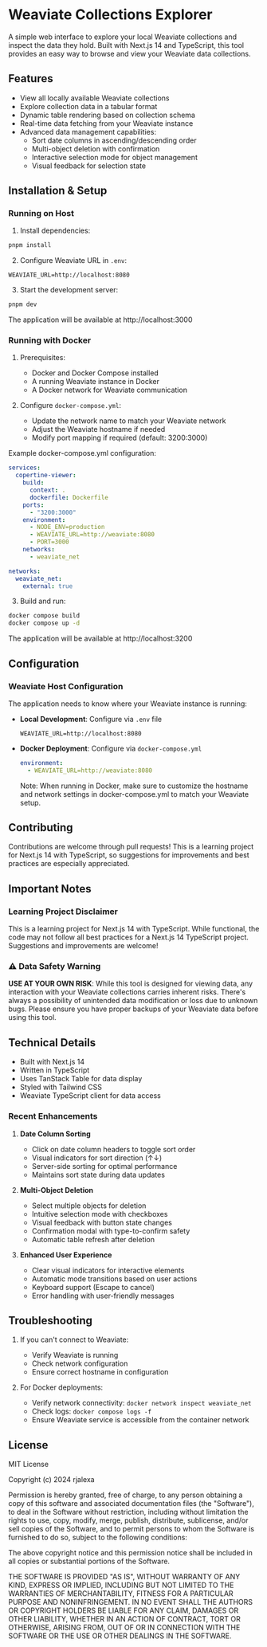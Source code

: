 # Weaviate Collections Explorer

A simple web interface to explore your local Weaviate collections and inspect the data they hold. Built with Next.js 14 and TypeScript, this tool provides an easy way to browse and view your Weaviate data collections.

## Features
- View all locally available Weaviate collections
- Explore collection data in a tabular format
- Dynamic table rendering based on collection schema
- Real-time data fetching from your Weaviate instance
- Advanced data management capabilities:
  * Sort date columns in ascending/descending order
  * Multi-object deletion with confirmation
  * Interactive selection mode for object management
  * Visual feedback for selection state

## Installation & Setup

### Running on Host

1. Install dependencies:
```bash
pnpm install
```

2. Configure Weaviate URL in `.env`:
```env
WEAVIATE_URL=http://localhost:8080
```

3. Start the development server:
```bash
pnpm dev
```

The application will be available at http://localhost:3000

### Running with Docker

1. Prerequisites:
   - Docker and Docker Compose installed
   - A running Weaviate instance in Docker
   - A Docker network for Weaviate communication

2. Configure `docker-compose.yml`:
   - Update the network name to match your Weaviate network
   - Adjust the Weaviate hostname if needed
   - Modify port mapping if required (default: 3200:3000)

Example docker-compose.yml configuration:
```yaml
services:
  copertine-viewer:
    build:
      context: .
      dockerfile: Dockerfile
    ports:
      - "3200:3000"
    environment:
      - NODE_ENV=production
      - WEAVIATE_URL=http://weaviate:8080
      - PORT=3000
    networks:
      - weaviate_net

networks:
  weaviate_net:
    external: true
```

3. Build and run:
```bash
docker compose build
docker compose up -d
```

The application will be available at http://localhost:3200

## Configuration

### Weaviate Host Configuration

The application needs to know where your Weaviate instance is running:

- **Local Development**: Configure via `.env` file
  ```env
  WEAVIATE_URL=http://localhost:8080
  ```

- **Docker Deployment**: Configure via `docker-compose.yml`
  ```yaml
  environment:
    - WEAVIATE_URL=http://weaviate:8080
  ```
  Note: When running in Docker, make sure to customize the hostname and network settings in docker-compose.yml to match your Weaviate setup.

## Contributing

Contributions are welcome through pull requests! This is a learning project for Next.js 14 with TypeScript, so suggestions for improvements and best practices are especially appreciated.

## Important Notes

### Learning Project Disclaimer
This is a learning project for Next.js 14 with TypeScript. While functional, the code may not follow all best practices for a Next.js 14 TypeScript project. Suggestions and improvements are welcome!

### ⚠️ Data Safety Warning
**USE AT YOUR OWN RISK**: While this tool is designed for viewing data, any interaction with your Weaviate collections carries inherent risks. There's always a possibility of unintended data modification or loss due to unknown bugs. Please ensure you have proper backups of your Weaviate data before using this tool.

## Technical Details

- Built with Next.js 14
- Written in TypeScript
- Uses TanStack Table for data display
- Styled with Tailwind CSS
- Weaviate TypeScript client for data access

### Recent Enhancements

1. **Date Column Sorting**
   - Click on date column headers to toggle sort order
   - Visual indicators for sort direction (↑↓)
   - Server-side sorting for optimal performance
   - Maintains sort state during data updates

2. **Multi-Object Deletion**
   - Select multiple objects for deletion
   - Intuitive selection mode with checkboxes
   - Visual feedback with button state changes
   - Confirmation modal with type-to-confirm safety
   - Automatic table refresh after deletion

3. **Enhanced User Experience**
   - Clear visual indicators for interactive elements
   - Automatic mode transitions based on user actions
   - Keyboard support (Escape to cancel)
   - Error handling with user-friendly messages

## Troubleshooting

1. If you can't connect to Weaviate:
   - Verify Weaviate is running
   - Check network configuration
   - Ensure correct hostname in configuration

2. For Docker deployments:
   - Verify network connectivity: `docker network inspect weaviate_net`
   - Check logs: `docker compose logs -f`
   - Ensure Weaviate service is accessible from the container network

## License

MIT License

Copyright (c) 2024 rjalexa

Permission is hereby granted, free of charge, to any person obtaining a copy
of this software and associated documentation files (the "Software"), to deal
in the Software without restriction, including without limitation the rights
to use, copy, modify, merge, publish, distribute, sublicense, and/or sell
copies of the Software, and to permit persons to whom the Software is
furnished to do so, subject to the following conditions:

The above copyright notice and this permission notice shall be included in all
copies or substantial portions of the Software.

THE SOFTWARE IS PROVIDED "AS IS", WITHOUT WARRANTY OF ANY KIND, EXPRESS OR
IMPLIED, INCLUDING BUT NOT LIMITED TO THE WARRANTIES OF MERCHANTABILITY,
FITNESS FOR A PARTICULAR PURPOSE AND NONINFRINGEMENT. IN NO EVENT SHALL THE
AUTHORS OR COPYRIGHT HOLDERS BE LIABLE FOR ANY CLAIM, DAMAGES OR OTHER
LIABILITY, WHETHER IN AN ACTION OF CONTRACT, TORT OR OTHERWISE, ARISING FROM,
OUT OF OR IN CONNECTION WITH THE SOFTWARE OR THE USE OR OTHER DEALINGS IN THE
SOFTWARE.
